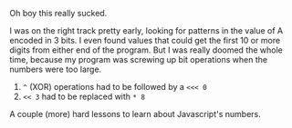 Oh boy this really sucked.

I was on the right track pretty early, looking for patterns in the value of A encoded in 3 bits. I even found values that could get the first 10 or more digits from either end of the program. But I was really doomed the whole time, because my program was screwing up bit operations when the numbers were too large.

1. `^` (XOR) operations had to be followed by a `<<< 0`
2. `<< 3` had to be replaced with `* 8`

A couple (more) hard lessons to learn about Javascript's numbers.
